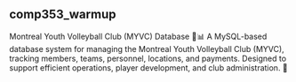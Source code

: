 ## comp353_warmup

Montreal Youth Volleyball Club (MYVC) Database 🏐📊
A MySQL-based database system for managing the Montreal Youth Volleyball Club (MYVC), tracking members, teams, personnel, locations, and payments. Designed to support efficient operations, player development, and club administration. 🚀
